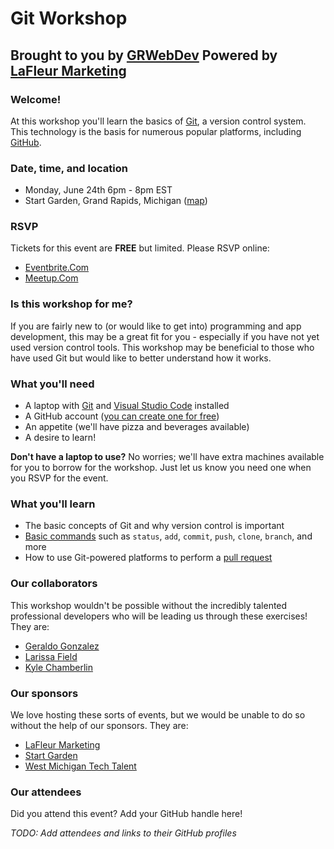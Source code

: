 # Git Workshop
## Brought to you by [GRWebDev](https://www.meetup.com/grwebdev/) Powered by [LaFleur Marketing](https://lafleur.marketing/)

### Welcome!
At this workshop you'll learn the basics of [Git](https://git-scm.com/), a version control system.  This technology is the basis for numerous popular platforms, including [GitHub](https://github.com/).

### Date, time, and location
- Monday, June 24th 6pm - 8pm EST
- Start Garden, Grand Rapids, Michigan ([map](https://www.google.com/maps/place/Start+Garden/@42.9661537,-85.6699129,15z/data=!4m6!3m5!1s0x8819adc447a3b737:0x7a6a91c9a38e58fc!8m2!3d42.9661537!4d-85.6699129!16s%2Fg%2F1ptyfjd85?entry=ttu))

### RSVP
Tickets for this event are __FREE__ but limited.  Please RSVP online:

- [Eventbrite.Com](https://www.eventbrite.com/e/grwebdev-powered-by-lafleur-presents-demystifying-git-a-hands-on-workshop-tickets-919769795217?aff=oddtdtcreator)
- [Meetup.Com](https://www.meetup.com/grwebdev/events/301450891/)

### Is this workshop for me?
If you are fairly new to (or would like to get into) programming and app development, this may be a great fit for you - especially if you have not yet used version control tools.  This workshop may be beneficial to those who have used Git but would like to better understand how it works.

### What you'll need
- A laptop with [Git](https://github.com/git-guides/install-git) and [Visual Studio Code](https://code.visualstudio.com/download) installed
- A GitHub account ([you can create one for free](https://docs.github.com/en/get-started/start-your-journey/creating-an-account-on-github))
- An appetite (we'll have pizza and beverages available)
- A desire to learn!

__Don't have a laptop to use?__ No worries; we'll have extra machines available for you to borrow for the workshop.  Just let us know you need one when you RSVP for the event.

### What you'll learn
- The basic concepts of Git and why version control is important
- [Basic commands](https://git-scm.com/docs) such as `status`, `add`, `commit`, `push`, `clone`, `branch`, and more
- How to use Git-powered platforms to perform a [pull request](https://docs.github.com/en/pull-requests/collaborating-with-pull-requests/proposing-changes-to-your-work-with-pull-requests/about-pull-requests)

### Our collaborators
This workshop wouldn't be possible without the incredibly talented professional developers who will be leading us through these exercises!  They are:

- [Geraldo Gonzalez](https://www.linkedin.com/in/geraldo-gonzalez-314912140/)
- [Larissa Field](https://www.linkedin.com/in/larissafield/)
- [Kyle Chamberlin](https://www.linkedin.com/in/kylechamberlin/)

### Our sponsors
We love hosting these sorts of events, but we would be unable to do so without the help of our sponsors.  They are:

- [LaFleur Marketing](https://lafleur.marketing/)
- [Start Garden](https://startgarden.com/)
- [West Michigan Tech Talent](https://www.westmichigantechtalent.com/)

### Our attendees
Did you attend this event?  Add your GitHub handle here!

*TODO: Add attendees and links to their GitHub profiles*